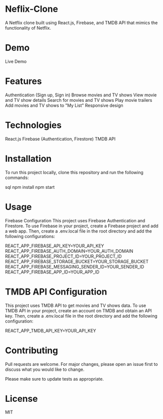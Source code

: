 # Neflix-Clone

A Netflix clone built using React.js, Firebase, and TMDB API that mimics the functionality of Netflix.

# Demo

Live Demo

# Features

Authentication (Sign up, Sign in)
Browse movies and TV shows
View movie and TV show details
Search for movies and TV shows
Play movie trailers
Add movies and TV shows to "My List"
Responsive design

# Technologies

React.js
Firebase (Authentication, Firestore)
TMDB API

# Installation

To run this project locally, clone this repository and run the following commands:

sql
npm install
npm start

# Usage

Firebase Configuration
This project uses Firebase Authentication and Firestore. To use Firebase in your project, create a Firebase project and add a web app. Then, create a .env.local file in the root directory and add the following configurations:

REACT_APP_FIREBASE_API_KEY=YOUR_API_KEY
REACT_APP_FIREBASE_AUTH_DOMAIN=YOUR_AUTH_DOMAIN
REACT_APP_FIREBASE_PROJECT_ID=YOUR_PROJECT_ID
REACT_APP_FIREBASE_STORAGE_BUCKET=YOUR_STORAGE_BUCKET
REACT_APP_FIREBASE_MESSAGING_SENDER_ID=YOUR_SENDER_ID
REACT_APP_FIREBASE_APP_ID=YOUR_APP_ID

# TMDB API Configuration

This project uses TMDB API to get movies and TV shows data. To use TMDB API in your project, create an account on TMDB and obtain an API key. Then, create a .env.local file in the root directory and add the following configuration:

REACT_APP_TMDB_API_KEY=YOUR_API_KEY

# Contributing

Pull requests are welcome. For major changes, please open an issue first to discuss what you would like to change.

Please make sure to update tests as appropriate.

# License

MIT
